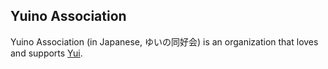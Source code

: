 ## Yuino Association

Yuino Association (in Japanese, ゆいの同好会) is an organization that loves and supports [Yui](https://x.com/yui__yuuki).

